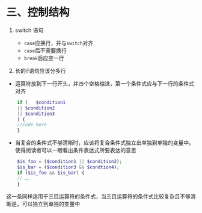 # 三、控制结构
1. switch 语句
    + `case`应换行，并与`switch`对齐
    + `case`后不需要换行
    + `break`后应空一行
 
2. 长的if语句应该分多行
+ 运算符放到下一行开头，并四个空格缩进，第一个条件式应与下一行的条件式对齐
```php
    if (   $condition1
    || $condition2
    || $condition3
    ) {
    //code here
    }
```
    
+  当复合的条件式不够清晰时，应该将复合条件式独立出单独到单独的变量中。使得阅读者可以一眼看出条件表达式所要表达的意思
```php
    $is_foo = ($condition1 || $condition2);
    $is_bar = ($condition3 && $condtion4);
    if ($is_foo && $is_bar) {
    // ….
    }
```
这一条同样适用于三目运算符的条件式，当三目运算符的条件式比较复杂且不够清晰是，可以独立到单独的变量中
    